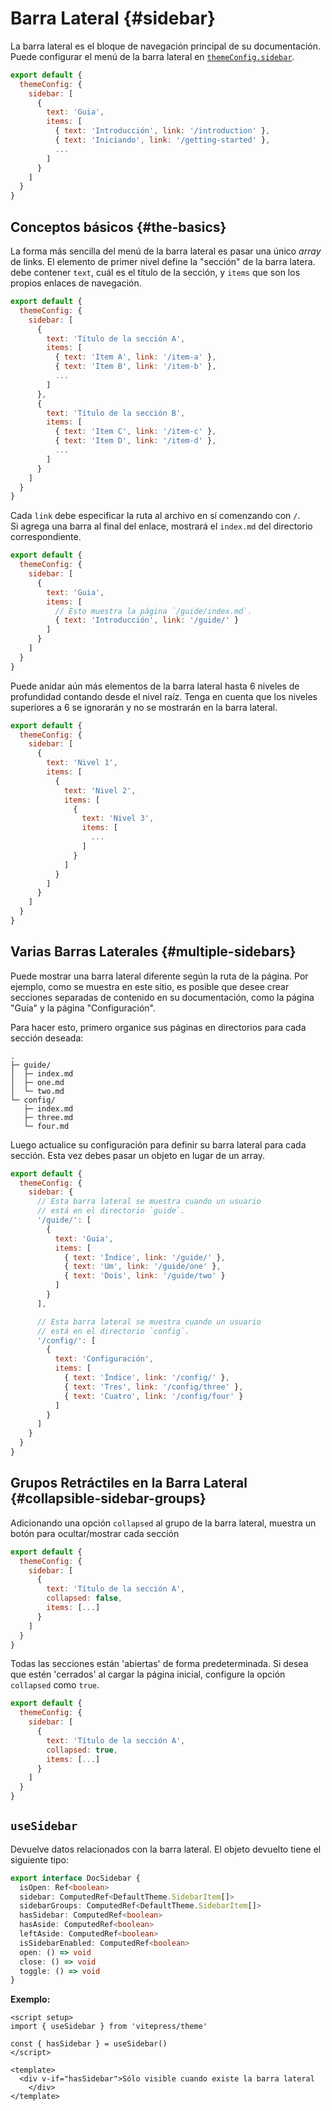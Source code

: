 # Barra Lateral {#sidebar}

La barra lateral es el bloque de navegación principal de su documentación. Puede configurar el menú de la barra lateral en [`themeConfig.sidebar`](./default-theme-config#sidebar).

```js
export default {
  themeConfig: {
    sidebar: [
      {
        text: 'Guia',
        items: [
          { text: 'Introducción', link: '/introduction' },
          { text: 'Iniciando', link: '/getting-started' },
          ...
        ]
      }
    ]
  }
}
```

## Conceptos básicos {#the-basics}

La forma más sencilla del menú de la barra lateral es pasar una único _array_ de links. El elemento de primer nivel define la "sección" de la barra latera. debe contener `text`, cuál es el título de la sección, y `items` que son los propios enlaces de navegación.

```js
export default {
  themeConfig: {
    sidebar: [
      {
        text: 'Título de la sección A',
        items: [
          { text: 'Item A', link: '/item-a' },
          { text: 'Item B', link: '/item-b' },
          ...
        ]
      },
      {
        text: 'Título de la sección B',
        items: [
          { text: 'Item C', link: '/item-c' },
          { text: 'Item D', link: '/item-d' },
          ...
        ]
      }
    ]
  }
}
```

Cada `link` debe especificar la ruta al archivo en sí comenzando con `/`.  
Si agrega una barra al final del enlace, mostrará el `index.md` del directorio correspondiente.

```js
export default {
  themeConfig: {
    sidebar: [
      {
        text: 'Guia',
        items: [
          // Esto muestra la página `/guide/index.md`.
          { text: 'Introducción', link: '/guide/' }
        ]
      }
    ]
  }
}
```

Puede anidar aún más elementos de la barra lateral hasta 6 niveles de profundidad contando desde el nivel raíz. Tenga en cuenta que los niveles superiores a 6 se ignorarán y no se mostrarán en la barra lateral.

```js
export default {
  themeConfig: {
    sidebar: [
      {
        text: 'Nivel 1',
        items: [
          {
            text: 'Nivel 2',
            items: [
              {
                text: 'Nivel 3',
                items: [
                  ...
                ]
              }
            ]
          }
        ]
      }
    ]
  }
}
```

## Varias Barras Laterales {#multiple-sidebars}

Puede mostrar una barra lateral diferente según la ruta de la página. Por ejemplo, como se muestra en este sitio, es posible que desee crear secciones separadas de contenido en su documentación, como la página "Guía" y la página "Configuración".

Para hacer esto, primero organice sus páginas en directorios para cada sección deseada:

```
.
├─ guide/
│  ├─ index.md
│  ├─ one.md
│  └─ two.md
└─ config/
   ├─ index.md
   ├─ three.md
   └─ four.md
```

Luego actualice su configuración para definir su barra lateral para cada sección. Esta vez debes pasar un objeto en lugar de un array.

```js
export default {
  themeConfig: {
    sidebar: {
      // Esta barra lateral se muestra cuando un usuario
      // está en el directorio `guide`.
      '/guide/': [
        {
          text: 'Guia',
          items: [
            { text: 'Índice', link: '/guide/' },
            { text: 'Um', link: '/guide/one' },
            { text: 'Dois', link: '/guide/two' }
          ]
        }
      ],

      // Esta barra lateral se muestra cuando un usuario
      // está en el directorio `config`.
      '/config/': [
        {
          text: 'Configuración',
          items: [
            { text: 'Índice', link: '/config/' },
            { text: 'Tres', link: '/config/three' },
            { text: 'Cuatro', link: '/config/four' }
          ]
        }
      ]
    }
  }
}
```

## Grupos Retráctiles en la Barra Lateral {#collapsible-sidebar-groups}

Adicionando una opción `collapsed` al grupo de la barra lateral, muestra un botón para ocultar/mostrar cada sección

```js
export default {
  themeConfig: {
    sidebar: [
      {
        text: 'Título de la sección A',
        collapsed: false,
        items: [...]
      }
    ]
  }
}
```

Todas las secciones están 'abiertas' de forma predeterminada. Si desea que estén 'cerrados' al cargar la página inicial, configure la opción `collapsed` como `true`.

```js
export default {
  themeConfig: {
    sidebar: [
      {
        text: 'Título de la sección A',
        collapsed: true,
        items: [...]
      }
    ]
  }
}
```

## `useSidebar` <Badge type="info" text="composable" />

Devuelve datos relacionados con la barra lateral. El objeto devuelto tiene el siguiente tipo:

```ts
export interface DocSidebar {
  isOpen: Ref<boolean>
  sidebar: ComputedRef<DefaultTheme.SidebarItem[]>
  sidebarGroups: ComputedRef<DefaultTheme.SidebarItem[]>
  hasSidebar: ComputedRef<boolean>
  hasAside: ComputedRef<boolean>
  leftAside: ComputedRef<boolean>
  isSidebarEnabled: ComputedRef<boolean>
  open: () => void
  close: () => void
  toggle: () => void
}
```

**Exemplo:**

```vue
<script setup>
import { useSidebar } from 'vitepress/theme'

const { hasSidebar } = useSidebar()
</script>

<template>
  <div v-if="hasSidebar">Sólo visible cuando existe la barra lateral
    </div>
</template>
```
